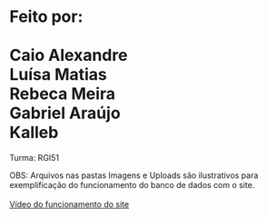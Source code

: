 # <h1>Feito por: <br><br>Caio Alexandre <br>Luísa Matias <br>Rebeca Meira <br>Gabriel Araújo <br>Kalleb
<p>Turma: RGI51</p></h1>
<p>OBS: Arquivos nas pastas Imagens e Uploads são ilustrativos para exemplificação do funcionamento do banco de dados com o site.<br><br>
<a href="https://youtu.be/f9cbpR1JlmI">Vídeo do funcionamento do site</a></p>
